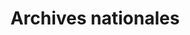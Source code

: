 ---
title: Archives nationales
longTitle: 'Archives nationales'
tags:
- gccommon
french:
- "[[National archives]]"
---